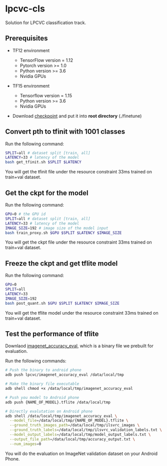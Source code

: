 # lpcvc-cls
Solution for LPCVC classification track.

## Prerequisites

* TF12 environment
    - TensorFlow version = 1.12
    - Pytorch version >= 1.0
    - Python version >= 3.6
    - Nvidia GPUs
    
* TF15 environment
    - Tensorflow version = 1.15
    - Python version >= 3.6
    - Nvidia GPUs
    
 * Download [checkpoint](https://drive.google.com/open?id=1X9jmAM4mvBZ8BZZ6LKEI_S93qxkiTIHS) and put it into **root directory** (./finetune)
  

## Convert pth to tfinit with 1001 classes
Run the following command: 
``````bash
SPLIT=all # dataset split [train, all]
LATENCY=33 # latency of the model
bash get_tfinit.sh $SPLIT $LATENCY
``````
You will get the tfinit file under the resource constraint 33ms trained on train+val dataset.
## Get the ckpt for the model
Run the following command: 
``````bash
GPU=0 # the GPU id
SPLIT=all # dataset split [train, all]
LATENCY=33 # latency of the model
IMAGE_SIZE=192 # image size of the model input
bash train_proxy.sh $GPU $SPLIT $LATENCY $IMAGE_SIZE
``````
You will get the ckpt file under the resource constraint 33ms trained on train+val dataset.
## Freeze the ckpt and get tflite model
Run the following command: 
``````bash
GPU=0
SPLIT=all
LATENCY=33
IMAGE_SIZE=192
bash post_quant.sh $GPU $SPLIT $LATENCY $IMAGE_SIZE
``````
You will get the tflite model under the resource constraint 33ms trained on train+val dataset.

## Test the performance of tflite
Downlaod [imagenet_accuracy_eval](https://drive.google.com/file/d/1nHg0V_zPw_7kHr1dVbyYrC8J4UIjC5Ju/view?usp=sharing), which is a binary file we prebuilt for evaluation.

Run the following commands: 
``````bash
# Push the binary to android phone
adb push lpcvc/imagenet_accuracy_eval /data/local/tmp 

# Make the binary file executable
adb shell chmod +x /data/local/tmp/imagenet_accuracy_eval 

# Push you model to Android phone
adb push {NAME_OF_MODEL}.tflite /data/local/tmp

# Directly evalutation on Android phone
adb shell /data/local/tmp/imagenet_accuracy_eval \
  --model_file=/data/local/tmp/{NAME_OF_MODEL}.tflite \
  --ground_truth_images_path=/data/local/tmp/ilsvrc_images \
  --ground_truth_labels=/data/local/tmp/ilsvrc_validation_labels.txt \
  --model_output_labels=/data/local/tmp/model_output_labels.txt \
  --output_file_path=/data/local/tmp/accuracy_output.txt \
  --num_images=0
``````
You will do the evaluation on ImageNet validation dataset on your Android Phone.